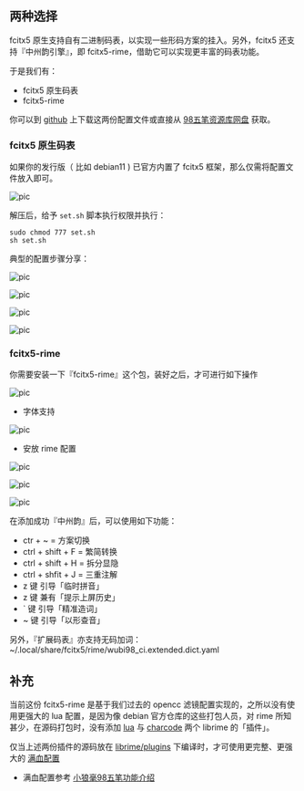 
## 两种选择

fcitx5 原生支持自有二进制码表，以实现一些形码方案的挂入。另外，fcitx5 还支持『中州韵引擎』，即 fcitx5-rime，借助它可以实现更丰富的码表功能。

于是我们有：

- fcitx5 原生码表
- fcitx5-rime

你可以到 [github](https://github.com/yanhuacuo/fcitx5-wubi98) 上下载这两份配置文件或直接从 [98五笔资源库网盘](http://98wb.ys168.com/) 获取。

### fcitx5 原生码表

如果你的发行版（ 比如 debian11 ) 已官方内置了 fcitx5 框架，那么仅需将配置文件放入即可。

![pic](https://github.com/yanhuacuo/fcitx5-issues/raw/main/1108/01.png)

解压后，给予 `set.sh` 脚本执行权限并执行：

```
sudo chmod 777 set.sh
sh set.sh
```

典型的配置步骤分享：

![pic](https://github.com/yanhuacuo/fcitx5-issues/raw/main/1108/02.png)

![pic](https://github.com/yanhuacuo/fcitx5-issues/raw/main/1108/03.png)

![pic](https://github.com/yanhuacuo/fcitx5-issues/raw/main/1108/04.png)

![pic](https://github.com/yanhuacuo/fcitx5-issues/raw/main/1108/05.png)



### fcitx5-rime

你需要安装一下『fcitx5-rime』这个包，装好之后，才可进行如下操作

![pic](https://github.com/yanhuacuo/fcitx5-issues/raw/main/1108/06.png)

- 字体支持

![pic](https://github.com/yanhuacuo/fcitx5-issues/raw/main/1108/07.png)

- 安放 rime 配置

![pic](https://github.com/yanhuacuo/fcitx5-issues/raw/main/1108/08.png)

![pic](https://github.com/yanhuacuo/fcitx5-issues/raw/main/1108/09.png)

![pic](https://github.com/yanhuacuo/fcitx5-issues/raw/main/1108/10.png)

在添加成功『中州韵』后，可以使用如下功能：

- ctr + ~ = 方案切换
- ctrl + shift + F = 繁简转换
- ctrl + shift + H = 拆分显隐
- ctrl + shfit + J = 三重注解
- z 键 引导「临时拼音」
- z 键 兼有「提示上屏历史」
- ` 键 引导「精准造词」
- ~ 键 引导「以形查音」

另外，『扩展码表』亦支持无码加词：~/.local/share/fcitx5/rime/wubi98_ci.extended.dict.yaml

## 补充

当前这份 fcitx5-rime 是基于我们过去的 opencc 滤镜配置实现的，之所以没有使用更强大的 lua 配置，是因为像 debian 官方仓库的这些打包人员，对 rime 所知甚少，在源码打包时，没有添加 [lua](https://github.com/hchunhui/librime-lua) 与 [charcode](https://github.com/rime/librime-charcode) 两个 librime 的「插件」。

仅当上述两份插件的源码放在 [librime/plugins](https://github.com/rime/librime/tree/master/plugins) 下编译时，才可使用更完整、更强大的 [满血配置](https://github.com/yanhuacuo/fcitx5-issues/blob/main/fcitx5-rime-with-lua.tar.gz)

- 满血配置参考 [小狼毫98五笔功能介绍](https://gitee.com/wubi98/weasel-98wb/blob/master/ReadMe.md)
